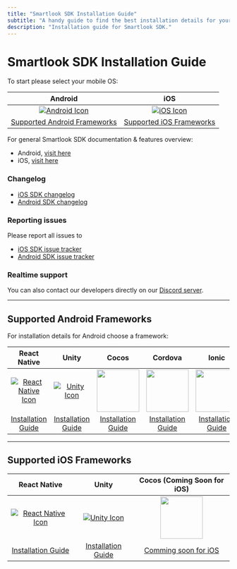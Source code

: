 ```yaml
---
title: "Smartlook SDK Installation Guide"
subtitle: "A handy guide to find the best installation details for your project."
description: "Installation guide for Smartlook SDK."
---
```


# Smartlook SDK Installation Guide


To start please select your mobile OS: 


|    Android   | iOS |   
|:--------------:|:--------:|
|  [![Android Icon](https://img.icons8.com/color/96/000000/android-os.png)](../sdk/sdk-installation-guide.md#supported-android-frameworks) | [![iOS Icon](https://img.icons8.com/ios/99/000000/ios-logo.png)](../sdk/sdk-installation-guide.md#suported-ios-frameworks)  
|  [Supported Android Frameworks](../sdk/sdk-installation-guide.md#supported-android-frameworks) | [Supported iOS Frameworks](../sdk/sdk-installation-guide.md#suported-ios-frameworks) | 

For general Smartlook SDK documentation & features overview: 
* Android, [visit here](https://smartlook.github.io/docs/sdk/android/#android)
* iOS, [visit here](https://smartlook.github.io/docs/sdk/ios/#ios)

### Changelog

- [iOS SDK changelog](https://github.com/smartlook/smartlook-ios-sdk)
- [Android SDK changelog](https://github.com/smartlook/smartlook-android-sdk)

### Reporting issues

Please report all issues to
- [iOS SDK issue tracker](https://github.com/smartlook/smartlook-ios-sdk/issues)
- [Android SDK issue tracker](https://github.com/smartlook/smartlook-android-sdk/issues)

### Realtime support

You can also contact our developers directly on our [Discord server](https://discord.gg/SbEt98m).

___

## Supported Android Frameworks 

For installation details for Android choose a framework: 

|    React Native   | Unity | Cocos |   Cordova |  Ionic |  
|:--------------:|:--------:|:--------:|:--------:|:--------:|
|  [![React Native Icon](https://img.icons8.com/color/96/000000/react-native.png)](https://smartlook.github.io/docs/sdk/react-native/#android) | [![Unity Icon](https://img.icons8.com/ios-filled/96/000000/unity.png)](https://smartlook.github.io/docs/sdk/unity/#installation-for-android)  | [<img src="https://www.gamefromscratch.com/image.axd?picture=cocos2dx_portrait_thumb%5B2%5D.png" width="96">](https://smartlook.github.io/docs/sdk/cocos/#android)| [<img src="https://cordova.apache.org/static/img/cordova_256.png" width="96"> ](https://smartlook.github.io/docs/sdk/cordova-android/#installation) | [<img src="https://d2eip9sf3oo6c2.cloudfront.net/tags/images/000/000/324/square_256/ioniclogo.png" width="96">](https://smartlook.github.io/docs/sdk/ionic-android/) | 
|  [Installation Guide](https://smartlook.github.io/docs/sdk/react-native/#android) | [Installation Guide](https://smartlook.github.io/docs/sdk/unity/#installation-for-android) |[Installation Guide](https://smartlook.github.io/docs/sdk/cocos/#android)| [Installation Guide](https://smartlook.github.io/docs/sdk/cordova-android/#installation) | [Installation Guide](https://smartlook.github.io/docs/sdk/ionic-android/)



___


## Supported iOS Frameworks

|    React Native   | Unity | Cocos (Coming Soon for iOS) |   
|:--------------:|:--------:|:--------:|
|  [![React Native Icon](https://img.icons8.com/color/96/000000/react-native.png)](https://smartlook.github.io/docs/sdk/react-native/#ios) | [![Unity Icon](https://img.icons8.com/ios-filled/96/000000/unity.png)](https://smartlook.github.io/docs/sdk/unity/#installation-for-ios) | [<img src="https://www.gamefromscratch.com/image.axd?picture=cocos2dx_portrait_thumb%5B2%5D.png" width="96">](https://smartlook.github.io/docs/sdk/cocos/#ios) | 
|  [Installation Guide](https://smartlook.github.io/docs/sdk/react-native/#ios) | [Installation Guide](https://smartlook.github.io/docs/sdk/unity/#installation-for-ios) | [Comming soon for iOS](https://smartlook.github.io/docs/sdk/cocos/#ios)








